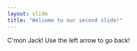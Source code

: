 ```yaml
---
layout: slide
title: "Welcome to our second slide!"
---
```

C'mon Jack!
Use the left arrow to go back!
